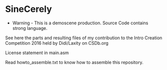 # SineCerely

* Warning - This is a demoscene production. Source Code contains strong language.

See here the parts and resulting files of my contribution to the Intro Creation Competition 2016 held by Didi/Laxity on CSDb.org

License statement in main.asm

Read howto_assemble.txt to know how to assemble this repository.

